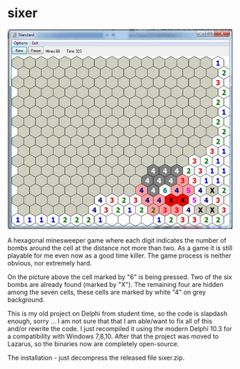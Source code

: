 # sixer

![GitHub Logo](/screenshots/1.jpg)

A hexagonal minesweeper game where each digit indicates the number of bombs around the cell at the distance not more than two. As a game it is still playable for me even now as a good time killer. The game process is neither obvious, nor extremely hard.

On the picture above the cell marked by "6" is being pressed. Two of the six bombs are already found (marked by "X"). The remaining four are hidden among the seven cells, these cells are marked by white "4" on grey background.

This is my old project on Delphi from student time, so the code is slapdash enough, sorry ... I am not sure that that I am able/want to fix all of this and/or rewrite the code. I just recompiled it using the modern Delphi 10.3 for a compatibility with Windows 7,8,10. After that the project was moved to Lazarus, so the binaries now are completely open-source.

The installation - just decompress the released file sixer.zip.
